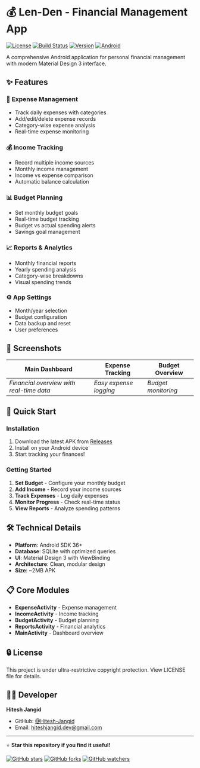# 💰 Len-Den - Financial Management App

[![License](https://img.shields.io/badge/License-Ultra--Restrictive-darkred.svg)](LICENSE)
[![Build Status](https://img.shields.io/badge/Build-Passing-success)](https://github.com/Hitesh-Jangid/Len-Den/)
[![Version](https://img.shields.io/badge/Version-1.0-orange.svg)](https://github.com/Hitesh-Jangid/Len-Den/releases)
[![Android](https://img.shields.io/badge/Platform-Android-green.svg)](https://android.com)

A comprehensive Android application for personal financial management with modern Material Design 3 interface.

## ✨ Features

### 💸 **Expense Management**
- Track daily expenses with categories
- Add/edit/delete expense records
- Category-wise expense analysis
- Real-time expense monitoring

### 💰 **Income Tracking**
- Record multiple income sources
- Monthly income management
- Income vs expense comparison
- Automatic balance calculation

### 📊 **Budget Planning**
- Set monthly budget goals
- Real-time budget tracking
- Budget vs actual spending alerts
- Savings goal management

### 📈 **Reports & Analytics**
- Monthly financial reports
- Yearly spending analysis
- Category-wise breakdowns
- Visual spending trends

### ⚙️ **App Settings**
- Month/year selection
- Budget configuration
- Data backup and reset
- User preferences

## 📱 Screenshots

| Main Dashboard | Expense Tracking | Budget Overview |
|----------------|------------------|-----------------|
| *Financial overview with real-time data* | *Easy expense logging* | *Budget monitoring* |

## 🚀 Quick Start

### Installation
1. Download the latest APK from [Releases](https://github.com/Hitesh-Jangid/Len-Den/releases)
2. Install on your Android device
3. Start tracking your finances!

### Getting Started
1. **Set Budget** - Configure your monthly budget
2. **Add Income** - Record your income sources  
3. **Track Expenses** - Log daily expenses
4. **Monitor Progress** - Check real-time status
5. **View Reports** - Analyze spending patterns

## 🛠️ Technical Details

- **Platform**: Android SDK 36+
- **Database**: SQLite with optimized queries
- **UI**: Material Design 3 with ViewBinding
- **Architecture**: Clean, modular design
- **Size**: ~2MB APK

## 📋 Core Modules

- **ExpenseActivity** - Expense management
- **IncomeActivity** - Income tracking  
- **BudgetActivity** - Budget planning
- **ReportsActivity** - Financial analytics
- **MainActivity** - Dashboard overview

## 🔒 License

This project is under ultra-restrictive copyright protection. View LICENSE file for details.

## 👨‍💻 Developer

**Hitesh Jangid**
- GitHub: [@Hitesh-Jangid](https://github.com/Hitesh-Jangid/Len-Den/)
- Email: [hiteshjangid.dev@gmail.com](mailto:hiteshjangid.dev@gmail.com)

---

⭐ **Star this repository if you find it useful!**

[![GitHub stars](https://img.shields.io/github/stars/Hitesh-Jangid/Len-Den.svg?style=social&label=Star)](https://github.com/Hitesh-Jangid/Len-Den/stargazers)
[![GitHub forks](https://img.shields.io/github/forks/Hitesh-Jangid/Len-Den.svg?style=social&label=Fork)](https://github.com/Hitesh-Jangid/Len-Den/network)
[![GitHub watchers](https://img.shields.io/github/watchers/Hitesh-Jangid/Len-Den.svg?style=social&label=Watch)](https://github.com/Hitesh-Jangid/Len-Den/watchers)
